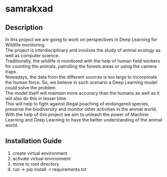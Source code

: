 # samrakxad

## Description

In this project we are going to work on perspectives in Deep Learning for Wildlife monitoring.\
The project is interdisciplinary and involves the study of animal ecology as well as computer science.\
Traditionally, the wildlife is monitored with the help of human field workers for counting the animals, patrolling the forests areas or using the camera traps.\
Nowadays, the data from the different sources is too large to incorporate the human force.
So, we believe in such scenario a Deep Learning model could solve the problem.\
The model itself will maintain more accuracy than the humans as well as it will also do this in lesser time.\
This will help to fight against illegal poaching of endangered species, preserve the biodiversity and monitor other activities in the animal world.\
With the help of this project we aim to unleash the power of Machine Learning and Deep Learning to have the better understanding of the animal world.


## Installation Guide
  1. create virtual environment
  2. activate virtual environment
  3. move to root directory 
  4. run -> pip install -r requirements.txt
